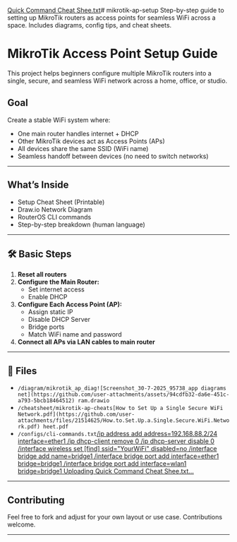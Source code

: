 [Quick Command Cheat Shee.txt](https://github.com/user-attachments/files/21514644/Quick.Command.Cheat.Shee.txt)# mikrotik-ap-setup
Step-by-step guide to setting up MikroTik routers as access points for seamless WiFi across a space. Includes diagrams, config tips, and cheat sheets.
# MikroTik Access Point Setup Guide

This project helps beginners configure multiple MikroTik routers into a single, secure, and seamless WiFi network across a home, office, or studio.

## Goal
Create a stable WiFi system where:
- One main router handles internet + DHCP
- Other MikroTik devices act as Access Points (APs)
- All devices share the same SSID (WiFi name)
- Seamless handoff between devices (no need to switch networks)

---

## What’s Inside
- Setup Cheat Sheet (Printable)
-  Draw.io Network Diagram
-  RouterOS CLI commands
-  Step-by-step breakdown (human language)

---

## 🛠 Basic Steps

1. **Reset all routers**
2. **Configure the Main Router:**
   - Set internet access
   - Enable DHCP
3. **Configure Each Access Point (AP):**
   - Assign static IP
   - Disable DHCP Server
   - Bridge ports
   - Match WiFi name and password
4. **Connect all APs via LAN cables to main router**

---

## 📎 Files
- `/diagram/mikrotik_ap_diag![Screenshot_30-7-2025_95738_app diagrams net](https://github.com/user-attachments/assets/94cdfb32-da6e-451c-a793-5bcb18464512)
ram.drawio`
- `/cheatsheet/mikrotik-ap-cheats[How to Set Up a Single Secure WiFi Network.pdf](https://github.com/user-attachments/files/21514625/How.to.Set.Up.a.Single.Secure.WiFi.Network.pdf)
heet.pdf`
- `/configs/cli-commands.txt`[/ip address add address=192.168.88.2/24 interface=ether1
/ip dhcp-client remove 0
/ip dhcp-server disable 0
/interface wireless set [find] ssid="YourWiFi" disabled=no
/interface bridge add name=bridge1
/interface bridge port add interface=ether1 bridge=bridge1
/interface bridge port add interface=wlan1 bridge=bridge1
Uploading Quick Command Cheat Shee.txt…]()


---

## Contributing
Feel free to fork and adjust for your own layout or use case. Contributions welcome.

---
